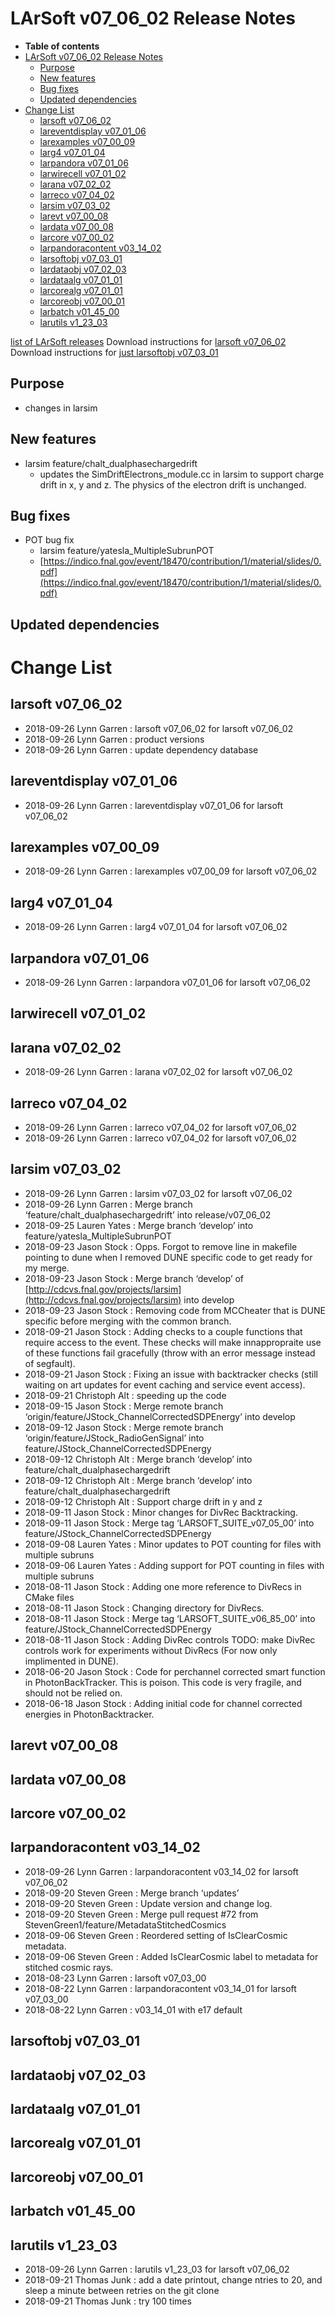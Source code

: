 LArSoft v07\_06\_02 Release Notes
======================================================================

-   **Table of contents**
-   [LArSoft v07\_06\_02 Release Notes](#LArSoft-v07_06_02-Release-Notes)
    -   [Purpose](#Purpose)
    -   [New features](#New-features)
    -   [Bug fixes](#Bug-fixes)
    -   [Updated dependencies](#Updated-dependencies)
-   [Change List](#Change-List)
    -   [larsoft v07\_06\_02](#larsoft-v07_06_02)
    -   [lareventdisplay v07\_01\_06](#lareventdisplay-v07_01_06)
    -   [larexamples v07\_00\_09](#larexamples-v07_00_09)
    -   [larg4 v07\_01\_04](#larg4-v07_01_04)
    -   [larpandora v07\_01\_06](#larpandora-v07_01_06)
    -   [larwirecell v07\_01\_02](#larwirecell-v07_01_02)
    -   [larana v07\_02\_02](#larana-v07_02_02)
    -   [larreco v07\_04\_02](#larreco-v07_04_02)
    -   [larsim v07\_03\_02](#larsim-v07_03_02)
    -   [larevt v07\_00\_08](#larevt-v07_00_08)
    -   [lardata v07\_00\_08](#lardata-v07_00_08)
    -   [larcore v07\_00\_02](#larcore-v07_00_02)
    -   [larpandoracontent v03\_14\_02](#larpandoracontent-v03_14_02)
    -   [larsoftobj v07\_03\_01](#larsoftobj-v07_03_01)
    -   [lardataobj v07\_02\_03](#lardataobj-v07_02_03)
    -   [lardataalg v07\_01\_01](#lardataalg-v07_01_01)
    -   [larcorealg v07\_01\_01](#larcorealg-v07_01_01)
    -   [larcoreobj v07\_00\_01](#larcoreobj-v07_00_01)
    -   [larbatch v01\_45\_00](#larbatch-v01_45_00)
    -   [larutils v1\_23\_03](#larutils-v1_23_03)

[list of LArSoft releases](LArSoft_release_list)
Download instructions for [larsoft v07\_06\_02](http://scisoft.fnal.gov/scisoft/bundles/larsoft/v07_06_02/larsoft-v07_06_02.html)
Download instructions for [just larsoftobj v07\_03\_01](http://scisoft.fnal.gov/scisoft/bundles/larsoftobj/v07_03_01/larsoftobj-v07_03_01.html)

Purpose
--------------------

-   changes in larsim

New features
------------------------------

-   larsim feature/chalt\_dualphasechargedrift
    -   updates the SimDriftElectrons\_module.cc in larsim to support charge drift in x, y and z. The physics of the electron drift is unchanged.

Bug fixes
------------------------

-   POT bug fix
    -   larsim feature/yatesla\_MultipleSubrunPOT
    -   [https://indico.fnal.gov/event/18470/contribution/1/material/slides/0.pdf](https://indico.fnal.gov/event/18470/contribution/1/material/slides/0.pdf)

Updated dependencies
----------------------------------------------

Change List
============================

larsoft v07\_06\_02
------------------------------------------

-   2018-09-26 Lynn Garren : larsoft v07\_06\_02 for larsoft v07\_06\_02
-   2018-09-26 Lynn Garren : product versions
-   2018-09-26 Lynn Garren : update dependency database

lareventdisplay v07\_01\_06
----------------------------------------------------------

-   2018-09-26 Lynn Garren : lareventdisplay v07\_01\_06 for larsoft v07\_06\_02

larexamples v07\_00\_09
--------------------------------------------------

-   2018-09-26 Lynn Garren : larexamples v07\_00\_09 for larsoft v07\_06\_02

larg4 v07\_01\_04
--------------------------------------

-   2018-09-26 Lynn Garren : larg4 v07\_01\_04 for larsoft v07\_06\_02

larpandora v07\_01\_06
------------------------------------------------

-   2018-09-26 Lynn Garren : larpandora v07\_01\_06 for larsoft v07\_06\_02

larwirecell v07\_01\_02
--------------------------------------------------

larana v07\_02\_02
----------------------------------------

-   2018-09-26 Lynn Garren : larana v07\_02\_02 for larsoft v07\_06\_02

larreco v07\_04\_02
------------------------------------------

-   2018-09-26 Lynn Garren : larreco v07\_04\_02 for larsoft v07\_06\_02
-   2018-09-26 Lynn Garren : larreco v07\_04\_02 for larsoft v07\_06\_02

larsim v07\_03\_02
----------------------------------------

-   2018-09-26 Lynn Garren : larsim v07\_03\_02 for larsoft v07\_06\_02
-   2018-09-26 Lynn Garren : Merge branch ‘feature/chalt\_dualphasechargedrift’ into release/v07\_06\_02
-   2018-09-25 Lauren Yates : Merge branch ‘develop’ into feature/yatesla\_MultipleSubrunPOT
-   2018-09-23 Jason Stock : Opps. Forgot to remove line in makefile pointing to dune when I removed DUNE specific code to get ready for my merge.
-   2018-09-23 Jason Stock : Merge branch ‘develop’ of [http://cdcvs.fnal.gov/projects/larsim](http://cdcvs.fnal.gov/projects/larsim) into develop
-   2018-09-23 Jason Stock : Removing code from MCCheater that is DUNE specific before merging with the common branch.
-   2018-09-21 Jason Stock : Adding checks to a couple functions that require access to the event. These checks will make innappropraite use of these functions fail gracefully (throw with an error message instead of segfault).
-   2018-09-21 Jason Stock : Fixing an issue with backtracker checks (still waiting on art updates for event caching and service event access).
-   2018-09-21 Christoph Alt : speeding up the code
-   2018-09-15 Jason Stock : Merge remote branch ‘origin/feature/JStock\_ChannelCorrectedSDPEnergy’ into develop
-   2018-09-12 Jason Stock : Merge remote branch ‘origin/feature/JStock\_RadioGenSignal’ into feature/JStock\_ChannelCorrectedSDPEnergy
-   2018-09-12 Christoph Alt : Merge branch ‘develop’ into feature/chalt\_dualphasechargedrift
-   2018-09-12 Christoph Alt : Merge branch ‘develop’ into feature/chalt\_dualphasechargedrift
-   2018-09-12 Christoph Alt : Support charge drift in y and z
-   2018-09-11 Jason Stock : Minor changes for DivRec Backtracking.
-   2018-09-11 Jason Stock : Merge tag ‘LARSOFT\_SUITE\_v07\_05\_00’ into feature/JStock\_ChannelCorrectedSDPEnergy
-   2018-09-08 Lauren Yates : Minor updates to POT counting for files with multiple subruns
-   2018-09-06 Lauren Yates : Adding support for POT counting in files with multiple subruns
-   2018-08-11 Jason Stock : Adding one more reference to DivRecs in CMake files
-   2018-08-11 Jason Stock : Changing directory for DivRecs.
-   2018-08-11 Jason Stock : Merge tag ‘LARSOFT\_SUITE\_v06\_85\_00’ into feature/JStock\_ChannelCorrectedSDPEnergy
-   2018-08-11 Jason Stock : Adding DivRec controls TODO: make DivRec controls work for experiments without DivRecs (For now only implimented in DUNE).
-   2018-06-20 Jason Stock : Code for perchannel corrected smart function in PhotonBackTracker. This is poison. This code is very fragile, and should not be relied on.
-   2018-06-18 Jason Stock : Adding initial code for channel corrected energies in PhotonBacktracker.

larevt v07\_00\_08
----------------------------------------

lardata v07\_00\_08
------------------------------------------

larcore v07\_00\_02
------------------------------------------

larpandoracontent v03\_14\_02
--------------------------------------------------------------

-   2018-09-26 Lynn Garren : larpandoracontent v03\_14\_02 for larsoft v07\_06\_02
-   2018-09-20 Steven Green : Merge branch ‘updates’
-   2018-09-20 Steven Green : Update version and change log.
-   2018-09-20 Steven Green : Merge pull request \#72 from StevenGreen1/feature/MetadataStitchedCosmics
-   2018-09-06 Steven Green : Reordered setting of IsClearCosmic metadata.
-   2018-09-06 Steven Green : Added IsClearCosmic label to metadata for stitched cosmic rays.
-   2018-08-23 Lynn Garren : larsoft v07\_03\_00
-   2018-08-22 Lynn Garren : larpandoracontent v03\_14\_01 for larsoft v07\_03\_00
-   2018-08-22 Lynn Garren : v03\_14\_01 with e17 default

larsoftobj v07\_03\_01
------------------------------------------------

lardataobj v07\_02\_03
------------------------------------------------

lardataalg v07\_01\_01
------------------------------------------------

larcorealg v07\_01\_01
------------------------------------------------

larcoreobj v07\_00\_01
------------------------------------------------

larbatch v01\_45\_00
--------------------------------------------

larutils v1\_23\_03
------------------------------------------

-   2018-09-26 Lynn Garren : larutils v1\_23\_03 for larsoft v07\_06\_02
-   2018-09-21 Thomas Junk : add a date printout, change ntries to 20, and sleep a minute between retries on the git clone
-   2018-09-21 Thomas Junk : try 100 times
